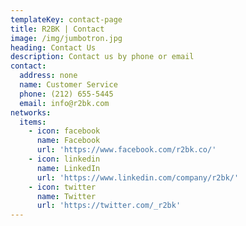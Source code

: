 ```yaml
---
templateKey: contact-page
title: R2BK | Contact
image: /img/jumbotron.jpg
heading: Contact Us
description: Contact us by phone or email
contact:
  address: none
  name: Customer Service
  phone: (212) 655-5445
  email: info@r2bk.com
networks:
  items:
    - icon: facebook
      name: Facebook
      url: 'https://www.facebook.com/r2bk.co/'
    - icon: linkedin
      name: LinkedIn
      url: 'https://www.linkedin.com/company/r2bk/'
    - icon: twitter
      name: Twitter
      url: 'https://twitter.com/_r2bk'
---
```



